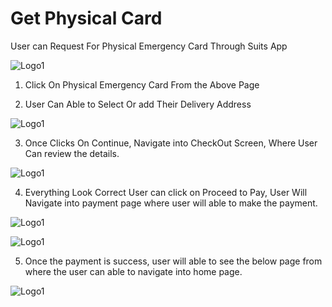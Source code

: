 # Get Physical Card

User can Request For Physical Emergency Card Through Suits App

![Logo1](./images/mobile/ice-contacts/AddICE5.jpg)

1. Click On Physical Emergency Card From the Above Page

2. User Can Able to Select Or add Their Delivery Address

![Logo1](./images/mobile/get-physical-card/physicalCard1.jpg)

3. Once Clicks On Continue, Navigate into CheckOut Screen, Where User Can review the details.

![Logo1](./images/mobile/get-physical-card/physicalCard2.jpg)

4. Everything Look Correct User can click on Proceed to Pay, User Will Navigate into payment page where user will able to make the payment.

![Logo1](./images/mobile/get-physical-card/physicalCard3.jpg)

![Logo1](images/mobile/get-physical-card/PhysicalCard4.jpg)

5. Once the payment is success, user will able to see the below page from where the user can able to navigate into home page.

![Logo1](./images/mobile/get-physical-card/physicalCard5.jpg)
